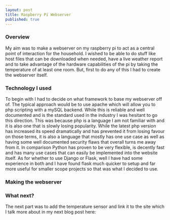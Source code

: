 ```yaml
---
layout: post
title: Raspberry Pi Webserver
published: true
---
```

### Overview
My aim was to make a webserver on my raspberry pi to act as a central point of interaction for the household. I wished to be able to do stuff like host files that can be downloaded when needed, have a live weather report and to take advantage of the hardware capabilities of the pi by taking the temperature of at least one room. But, first to do any of this I had to create the webserver itself.

### Technology I used
To begin with I had to decide on what framework to base my webserver off of. The typical approach would be to use apache which will allow you to php scripting with a mySQL backend. While this is reliable and well documented and is the standard used in the industry I was hesitant to go this direction. This was because php is a language I am not familiar with and it is also one that is slowly losing popularity. While the latest php version has increased its speed dramatically and has prevented it from losing favour on those terms, it is also a language that mostly has one use case as well as having some well documented security flaws that overall turns me away from it. In comparison Python has proven to be very flexible, is decently fast and has many use cases that can easily be implemented into the website itself. As for whether to use Django or Flask, well I have had some experience in both and I have found flask much quicker to setup and far more useful for smaller scope projects so that was what I decided to use.

### Making the webserver

### What next?
The next part was to add the temperature sensor and link it to the site which I talk more about in my next blog post here: 